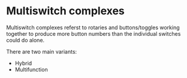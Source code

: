 # Multiswitch complexes

Multiswitch complexes referst to rotaries and buttons/toggles working together to produce more button numbers than the individual switches could do alone.&#x20;

There are two main variants:

* Hybrid
* Multifunction

